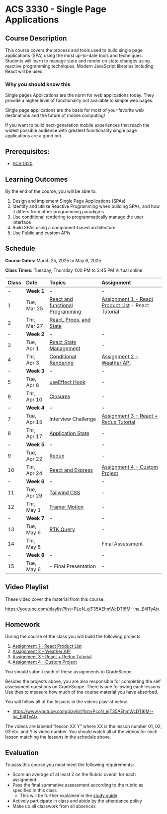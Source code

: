 # ACS 3330 - Single Page Applications

<!-- | Course Section | Instructor | Slack Channel | Course Website | Instructor 1-on-1 | Tracker |
| :---: | :---: | :---: | :---: | :---: | :---: |
| A | **@mitchell** | `#few-2-3` | [make.sc/few2.3](https://make.sc/few2.3) | [Virtual Office](https://make.sc/mitchell-zoom) | [GradeScope](https://www.gradescope.com) | -->

## Course Description

This course covers the process and tools used to build single page applications (SPA) using the most up-to-date tools and techniques. Students will learn to manage state and render on state changes using reactive programming techniques. Modern JavaScript libraries including React will be used.

### Why you should know this

Single pages Applications are the norm for web applications today. They provide a higher level of functionality not available to simple web pages.

Single page applications are the basis for most of your favorite web destinations and the future of mobile computing!

If you want to build next-generation mobile experiences that reach the widest possible audience with greatest functionality single page applications are a good bet.

## Prerequisites:  

- [ACS 1320](https://github.com/Tech-at-DU/ACS-1320-JavaScript-Foundations)

<!-- ## Course Specifics

**Course Delivery**: online | 7 weeks | 14 sessions

**Course Credits**: 3 units | 37.5 Seat Hours | 75 Total Hours -->

## Learning Outcomes

By the end of the course, you will be able to:

1. Design and implement Single Page Applications (SPAs)
1. Identify and utilize Reactive Programming when building SPAs, and how it differs from other programming paradigms
1. Use conditional rendering to programmatically manage the user interface
1. Build SPAs using a component-based architecture
1. Use Public and custom APIs

## Schedule

**Course Dates:** March 25, 2025 to May 6, 2025

**Class Times:** Tuesday, Thursday 1:00 PM to 3:45 PM Virtual online.

| Class | Date | Topics | Assignment |
|:------|:-----|:-------|:-----------|
|  -    | **Week 1**  | - | - | - |
|  1    | Tue, Mar 25 | [React and functional Programming] | [Assignment 1 - React Product List] - React Tutorial |
|  2    | Thr, Mar 27 | [React, Props, and State] |
|  -    | **Week 2**  | - | - | - |
|  3    | Tue, Apr  1 | [React State Management] | - |
|  4    | Thr, Apr  3 | [Conditional Rendering] | [Assignment 2 - Weather API] |
|  -    | **Week 3**  | - | - | - |
|  5    | Tue, Apr  8 | [useEffect Hook] | - |
|  6    | Thr, Apr 10 | [Closures] | - |
|  -    | **Week 4**  | - | - | - |
|  7    | Tue, Apr 15 | Interview Challenge | [Assignment 3 - React + Redux Tutorial] |
|  8    | Thr, Apr 17 | [Application State] | - |
|  -    | **Week 5**  | - | - | - |
|  9    | Tue, Apr 22 | [Redux] | - |
| 10    | Thr, Apr 24 | [React and Express] | [Assignment 4 - Custom Project] |
|  -    | **Week 6**  | - | - | - |
| 11    | Tue, Apr 29 | [Tailwind CSS] | - |
| 12    | Thr, May  1 | [Framer Motion] | - |
|  -    | **Week 7**  | - | - | - |
| 13    | Tue, May  6 | [RTK Query] | - | 
| 14    | Thr, May  8 |  | Final Assessment | - |
|  -    | **Week 8**  | - | - | - |
| 15    | Tue, May  6 | - Final Presentation| - | 

[React and functional Programming]: Lessons/lesson-01.md
[React, Props, and State]: Lessons/lesson-02.md
[React State Management]: Lessons/lesson-03.md

[React Lab]: Lessons/lesson-04.md
[Conditional Rendering]: Lessons/lesson-05.md
[Callbacks and Promises]: Lessons/lesson-06.md
[Making Network Requests]: Lessons/lesson-07.md
[Application State]: Lessons/lesson-08.md
[Redux]: Lessons/lesson-09.md
[Redux Part 2]: Lessons/lesson-10.md
[React and Express]: Lessons/react-express.md
[useEffect Hook]: Lessons/lesson-11.md
[Present Final Projects]: Lessons/lesson-12.md
[Tailwind CSS]: Lessons/tailwind.md
[Framer Motion]: Lessons/framer-motion.md
[RTK Query]: https://github.com/Tech-at-DU/redux-toolkit-async

[Closures]: Lessons/closures.md

[Lab 01]: Lessons/lab-01.md
[Lab 02]: Lessons/lab-02.md
[Lab 03]: Lessons/lab-03.md
[Lab 04]: Lessons/lab-04.md

[Assignment 1 - React Product List]: Assignments/Assignment-01.md
[Assignment 2 - Weather API]: Assignments/Assignment-02.md
[Assignment 3 - React + Redux Tutorial]: Assignments/Assignment-03.md
[Assignment 4 - Custom Project]: Assignments/Assignment-04.md

## Video Playlist

These video cover the material from this course.

https://youtube.com/playlist?list=PLoN_ejT35AEhmWcDTI6M--ha_E4lTyAtx

## Homework

During the course of the class you will build the following projects: 

1. [Assignment 1 - React Product List](Assignments/Assignment-01.md)
2. [Assignment 2 - Weather API](Assignments/Assignment-02.md)
3. [Assignment 3 - React + Redux Tutorial](Assignments/Assignment-03.md)
4. [Assignment 4 - Custom Project](Assignments/Assignment-04.md)

You should submit each of these assignments to GradeScope. 

Besides the projects above, you are also responsible for completing the self assessment questions on GradeScope. There is one following each lessons. Use thes to measure how much of the course material you have absorbed. 

You will follow all of the lessons in the videos playlist below. 

- https://www.youtube.com/playlist?list=PLoN_ejT35AEhmWcDTI6M--ha_E4lTyAtx

The videos are labeled "lesson XX Y" where XX is the lesson number 01, 02, 03 etc. and Y is video number. You should watch all of the videos for each lesson matching the lessons in the schedule above. 

## Evaluation
To pass this course you must meet the following requirements:

- Score an average of at least 2 on the Rubric overall for each assignment. 
- Pass the final summative assessment according to the rubric as specified in this class
    - This will be further explained in the [study guide](study-guide.md)
- Actively participate in class and abide by the attendance policy
- Make up all classwork from all absences

